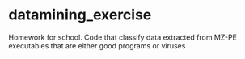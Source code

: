 # datamining_exercise
Homework for school. Code that classify data extracted from MZ-PE executables that are either good programs or viruses
